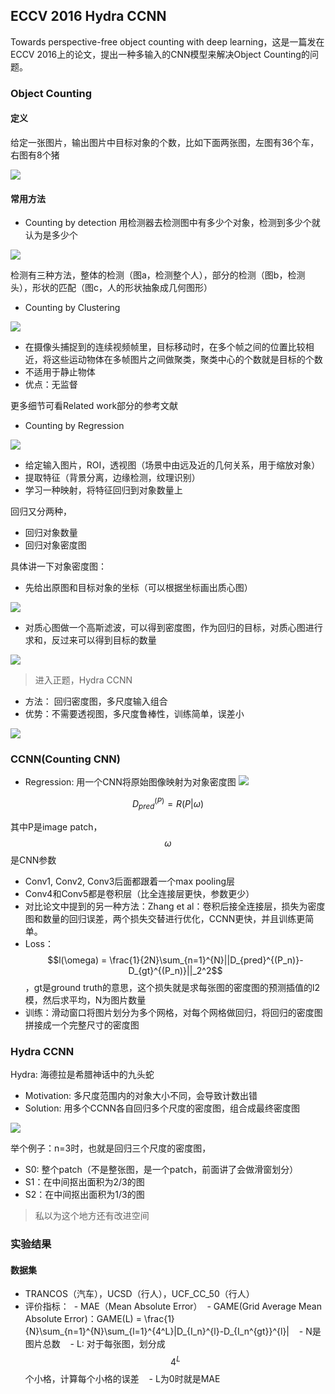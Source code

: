 ## ECCV 2016 Hydra CCNN

Towards perspective-free object counting with deep learning，这是一篇发在ECCV 2016上的论文，提出一种多输入的CNN模型来解决Object Counting的问题。

### Object Counting

#### 定义

给定一张图片，输出图片中目标对象的个数，比如下面两张图，左图有36个车，右图有8个猪

![](obj_cnt_exp.png)

#### 常用方法

- Counting by detection
用检测器去检测图中有多少个对象，检测到多少个就认为是多少个

![](detection_cnt.png)

检测有三种方法，整体的检测（图a，检测整个人），部分的检测（图b，检测头），形状的匹配（图c，人的形状抽象成几何图形）

- Counting by Clustering

![](cluster_cnt.png)

  - 在摄像头捕捉到的连续视频帧里，目标移动时，在多个帧之间的位置比较相近，将这些运动物体在多帧图片之间做聚类，聚类中心的个数就是目标的个数
  - 不适用于静止物体
  - 优点：无监督
  
更多细节可看Related work部分的参考文献

- Counting by Regression

![](regression_cnt.png)

  - 给定输入图片，ROI，透视图（场景中由远及近的几何关系，用于缩放对象）
  - 提取特征（背景分离，边缘检测，纹理识别）
  - 学习一种映射，将特征回归到对象数量上

回归又分两种，
- 回归对象数量
- 回归对象密度图

具体讲一下对象密度图：

- 先给出原图和目标对象的坐标（可以根据坐标画出质心图）

![](regress_density_origin.png)

- 对质心图做一个高斯滤波，可以得到密度图，作为回归的目标，对质心图进行求和，反过来可以得到目标的数量

![](regress_density_gas.png)

> 进入正题，Hydra CCNN

- 方法： 回归密度图，多尺度输入组合
- 优势：不需要透视图，多尺度鲁棒性，训练简单，误差小

![](hydra_ccnn.png)

### CCNN(Counting CNN)
- Regression: 用一个CNN将原始图像映射为对象密度图
![](ccnn.png)

$$D_{pred}^{(P)} = R(P|\omega)$$

其中P是image patch，$$\omega$$是CNN参数

- Conv1, Conv2, Conv3后面都跟着一个max pooling层
- Conv4和Conv5都是卷积层（比全连接层更快，参数更少）
- 对比论文中提到的另一种方法：Zhang et al：卷积后接全连接层，损失为密度图和数量的回归误差，两个损失交替进行优化，CCNN更快，并且训练更简单。
- Loss： $$l(\omega) = \frac{1}{2N}\sum_{n=1}^{N}||D_{pred}^{(P_n)}-D_{gt}^{(P_n)}||_2^2$$，gt是ground truth的意思，这个损失就是求每张图的密度图的预测插值的l2模，然后求平均，N为图片数量
- 训练：滑动窗口将图片划分为多个网格，对每个网格做回归，将回归的密度图拼接成一个完整尺寸的密度图

### Hydra CCNN

Hydra: 海德拉是希腊神话中的九头蛇

- Motivation: 多尺度范围内的对象大小不同，会导致计数出错
- Solution: 用多个CCNN各自回归多个尺度的密度图，组合成最终密度图

![](hydra_ccnn.png)

举个例子：n=3时，也就是回归三个尺度的密度图，
- S0: 整个patch（不是整张图，是一个patch，前面讲了会做滑窗划分）
- S1：在中间抠出面积为2/3的图
- S2：在中间抠出面积为1/3的图

> 私以为这个地方还有改进空间

### 实验结果
#### 数据集
- TRANCOS（汽车），UCSD（行人），UCF_CC_50（行人）
- 评价指标：
  - MAE（Mean Absolute Error）
  - GAME(Grid Average Mean Absolute Error)：GAME(L) = \frac{1}{N}\sum_{n=1}^{N}\sum_{l=1}^{4^L}|D_{I_n}^{l}-D_{I_n^{gt}}^{l}|
    - N是图片总数
    - L: 对于每张图，划分成$$4^L$$个小格，计算每个小格的误差
    - L为0时就是MAE
